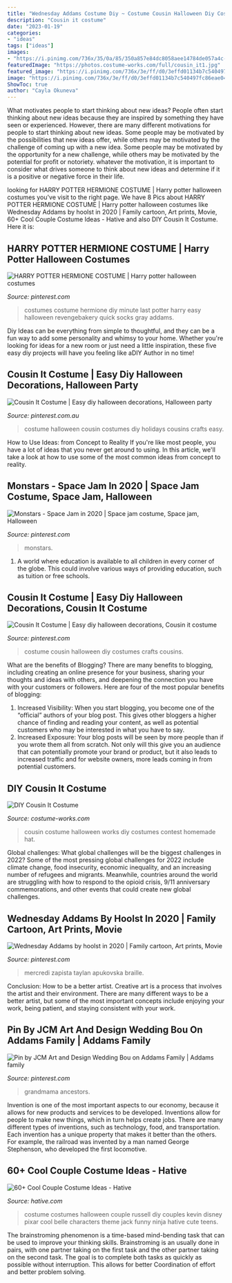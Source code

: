 ```yaml
---
title: "Wednesday Addams Costume Diy ~ Costume Cousin Halloween Diy Costumes Crafts Cousins"
description: "Cousin it costume"
date: "2023-01-19"
categories:
- "ideas"
tags: ["ideas"]
images:
- "https://i.pinimg.com/736x/35/0a/85/350a857e84dc8058aee14784de057a4c--cousins.jpg"
featuredImage: "https://photos.costume-works.com/full/cousin_it1.jpg"
featured_image: "https://i.pinimg.com/736x/3e/ff/d0/3effd01134b7c540497fc86eae041d2a.jpg"
image: "https://i.pinimg.com/736x/3e/ff/d0/3effd01134b7c540497fc86eae041d2a.jpg"
ShowToc: true
author: "Cayla Okuneva"
---
```



What motivates people to start thinking about new ideas?
People often start thinking about new ideas because they are inspired by something they have seen or experienced. However, there are many different motivations for people to start thinking about new ideas. Some people may be motivated by the possibilities that new ideas offer, while others may be motivated by the challenge of coming up with a new idea. Some people may be motivated by the opportunity for a new challenge, while others may be motivated by the potential for profit or notoriety. whatever the motivation, it is important to consider what drives someone to think about new ideas and determine if it is a positive or negative force in their life.

	

		
looking for HARRY POTTER HERMIONE COSTUME | Harry potter halloween costumes you've visit to the right page. We have 8 Pics about HARRY POTTER HERMIONE COSTUME | Harry potter halloween costumes like Wednesday Addams by hoolst in 2020 | Family cartoon, Art prints, Movie, 60+ Cool Couple Costume Ideas - Hative and also DIY Cousin It Costume. Here it is:
		
    
## HARRY POTTER HERMIONE COSTUME | Harry Potter Halloween Costumes

<img loading=lazy src="https://i.pinimg.com/736x/3e/ff/d0/3effd01134b7c540497fc86eae041d2a.jpg" onerror="this.onerror=null;this.src='https://tse4.mm.bing.net/th?id=OIP.VY9nxnb3PhOo1PpooiCzWQHaLG&amp;pid=15.1';" alt="HARRY POTTER HERMIONE COSTUME | Harry potter halloween costumes">

_Source: pinterest.com_

>costumes costume hermione diy minute last potter harry easy halloween revengebakery quick socks gray addams. 

	

Diy Ideas can be everything from simple to thoughtful, and they can be a fun way to add some personality and whimsy to your home. Whether you're looking for ideas for a new room or just need a little inspiration, these five easy diy projects will have you feeling like aDIY Author in no time!

    
## Cousin It Costume | Easy Diy Halloween Decorations, Halloween Party

<img loading=lazy src="https://i.pinimg.com/736x/35/0a/85/350a857e84dc8058aee14784de057a4c--cousins.jpg" onerror="this.onerror=null;this.src='https://tse1.mm.bing.net/th?id=OIP.UU9GY0VoV4VJvEJtI7xqeQHaNJ&amp;pid=15.1';" alt="Cousin It Costume | Easy diy halloween decorations, Halloween party">

_Source: pinterest.com.au_

>costume halloween cousin costumes diy holidays cousins crafts easy. 

	

How to Use Ideas: from Concept to Reality
If you're like most people, you have a lot of ideas that you never get around to using. In this article, we'll take a look at how to use some of the most common ideas from concept to reality.

    
## Monstars - Space Jam In 2020 | Space Jam Costume, Space Jam, Halloween

<img loading=lazy src="https://i.pinimg.com/736x/20/8d/7b/208d7b31c959f7a4c5b29a8b853668fe.jpg" onerror="this.onerror=null;this.src='https://tse2.mm.bing.net/th?id=OIP.mddbV4tNivKekaA0wJu3iwHaNL&amp;pid=15.1';" alt="Monstars - Space Jam in 2020 | Space jam costume, Space jam, Halloween">

_Source: pinterest.com_

>monstars. 

	

1. A world where education is available to all children in every corner of the globe. This could involve various ways of providing education, such as tuition or free schools. 

    
## Cousin It Costume | Easy Diy Halloween Decorations, Cousin It Costume

<img loading=lazy src="https://i.pinimg.com/originals/35/0a/85/350a857e84dc8058aee14784de057a4c.png" onerror="this.onerror=null;this.src='https://tse2.mm.bing.net/th?id=OIP.CYgVgTsMz_niH-P_2lxdQQHaNJ&amp;pid=15.1';" alt="Cousin It Costume | Easy diy halloween decorations, Cousin it costume">

_Source: pinterest.com_

>costume cousin halloween diy costumes crafts cousins. 

	

What are the benefits of Blogging?
There are many benefits to blogging, including creating an online presence for your business, sharing your thoughts and ideas with others, and deepening the connection you have with your customers or followers. Here are four of the most popular benefits of blogging: 
1. Increased Visibility: When you start blogging, you become one of the “official” authors of your blog post. This gives other bloggers a higher chance of finding and reading your content, as well as potential customers who may be interested in what you have to say. 
2. Increased Exposure: Your blog posts will be seen by more people than if you wrote them all from scratch. Not only will this give you an audience that can potentially promote your brand or product, but it also leads to increased traffic and for website owners, more leads coming in from potential customers. 

    
## DIY Cousin It Costume

<img loading=lazy src="https://photos.costume-works.com/full/cousin_it1.jpg" onerror="this.onerror=null;this.src='https://tse4.mm.bing.net/th?id=OIP.ap14t_hfTsyukFqqa0ArowHaJ3&amp;pid=15.1';" alt="DIY Cousin It Costume">

_Source: costume-works.com_

>cousin costume halloween works diy costumes contest homemade hat. 

	

Global challenges: What global challenges will be the biggest challenges in 2022?
Some of the most pressing global challenges for 2022 include climate change, food insecurity, economic inequality, and an increasing number of refugees and migrants. Meanwhile, countries around the world are struggling with how to respond to the opioid crisis, 9/11 anniversary commemorations, and other events that could create new global challenges.

    
## Wednesday Addams By Hoolst In 2020 | Family Cartoon, Art Prints, Movie

<img loading=lazy src="https://i.pinimg.com/736x/92/ca/fb/92cafbb795a1afaaff7659b821ec481a.jpg" onerror="this.onerror=null;this.src='https://tse2.mm.bing.net/th?id=OIP.6BE64cg_f5cwfLQH4ec93AHaKp&amp;pid=15.1';" alt="Wednesday Addams by hoolst in 2020 | Family cartoon, Art prints, Movie">

_Source: pinterest.com_

>mercredi zapista taylan apukovska braille. 

	

Conclusion: How to be a better artist.
Creative art is a process that involves the artist and their environment. There are many different ways to be a better artist, but some of the most important concepts include enjoying your work, being patient, and staying consistent with your work.

    
## Pin By JCM Art And Design Wedding Bou On Addams Family | Addams Family

<img loading=lazy src="https://i.pinimg.com/736x/e6/b8/14/e6b814e19d90a6e0afd67a9dfd6c3ba0.jpg" onerror="this.onerror=null;this.src='https://tse4.mm.bing.net/th?id=OIP.e0rYCXQwnWXx87a0XT0qVQHaKk&amp;pid=15.1';" alt="Pin by JCM Art and Design Wedding Bou on Addams Family | Addams family">

_Source: pinterest.com_

>grandmama ancestors. 

	

Invention is one of the most important aspects to our economy, because it allows for new products and services to be developed. Inventions allow for people to make new things, which in turn helps create jobs. There are many different types of inventions, such as technology, food, and transportation. Each invention has a unique property that makes it better than the others. For example, the railroad was invented by a man named George Stephenson, who developed the first locomotive.

    
## 60+ Cool Couple Costume Ideas - Hative

<img loading=lazy src="https://hative.com/wp-content/uploads/2016/10/couple-costumes/26-couple-costume-ideas-1.jpg" onerror="this.onerror=null;this.src='https://tse2.mm.bing.net/th?id=OIP.-wf-vgHdyfOtolCRFxmiXgHaJ4&amp;pid=15.1';" alt="60+ Cool Couple Costume Ideas - Hative">

_Source: hative.com_

>costume costumes halloween couple russell diy couples kevin disney pixar cool belle characters theme jack funny ninja hative cute teens. 

	

The brainstroming phenomenon is a time-based mind-bending task that can be used to improve your thinking skills. Brainstroming is an usually done in pairs, with one partner taking on the first task and the other partner taking on the second task. The goal is to complete both tasks as quickly as possible without interruption. This allows for better Coordination of effort and better problem solving.

